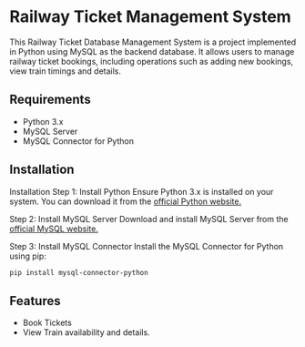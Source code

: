 
# Railway Ticket Management System

This Railway Ticket Database Management System is a project implemented in Python using MySQL as the backend database. It allows users to manage railway ticket bookings, including operations such as adding new bookings, view train timings and details.


## Requirements
- Python 3.x
- MySQL Server
- MySQL Connector for Python
## Installation

Installation
Step 1: Install Python
Ensure Python 3.x is installed on your system. You can download it from the [official Python website.](https://www.python.org/)

Step 2: Install MySQL Server
Download and install MySQL Server from the [official MySQL website.](https://www.mysql.com/downloads/)

Step 3: Install MySQL Connector
Install the MySQL Connector for Python using pip:

```bash
pip install mysql-connector-python
```

    
## Features

- Book Tickets
- View Train availability and details.

